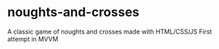 # noughts-and-crosses
A classic game of noughts and crosses made with HTML/CSS/JS
First attempt in MVVM
